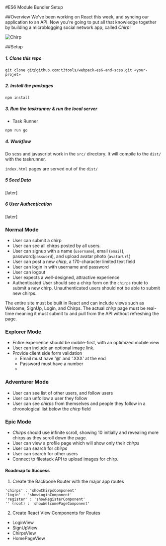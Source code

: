 #ES6 Module Bundler Setup

##Overview
We've been working on React this week, and syncing our application to an API. Now you're going to put all that knowledge together by building a microblogging social network app, called _Chirp_! 

![Chirp](https://tiy-learn-content.s3.amazonaws.com/426f7475-chirp-logo.png)


##Setup 

##### 1. Clone this repo
```
git clone git@github.com:t3tools/webpack-es6-and-scss.git «your-projet»
```

##### 2. Install the packages
```
npm install
```

##### 3. Run the taskrunner & run the local server
- Task Runner
```
npm run go
```

##### 4. Workflow
Do scss and javascript work in the `src/` directory. It will compile to the `dist/` with the taskrunner.

`index.html` pages are served out of the `dist/`

##### 5 Seed Data
[later]

##### 6 User Authentication
[later]


### Normal Mode
- User can submit a chirp
- User can see all chirps posted by all users.
- User can signup with a name (`username`), email (`email`), password(`password`), and upload avatar photo (`avatarUrl`)
- User can post a new _chirp_, a 170-character limited text field
- User can login in with username and password
- User can logout
- User expects a well-designed, attractive experience
- Authenticated User should see a chirp form on the `chirps` route to submit a new chirp. Unauthenticated users should not be able to submit new chirps.

The entire site must be built in React and can include views such as Welcome, SignUp, Login, and Chirps. The actual _chirp_ page must be real-time meaning it must submit to and pull from the API without refreshing the page.

### Explorer Mode

- Entire experience should be mobile-first, with an optimized mobile view
- User can include an optional image link.
- Provide client side form validation
  - Email must have '@' and '.XXX' at the end
  - Password must have a number
  - 

### Adventurer Mode
- User can see list of other users, and follow users
- User can unfollow a user they follow
- User can see _chirps_ from themselves and people they follow in a chronological list below the _chirp_ field


### Epic Mode
- _Chirps_ should use infinite scroll, showing 10 initially and revealing more chirps as they scroll down the page.
- User can view a profile page which will show only their _chirps_
- User can search for _chirps_
- User can search for other users
- Connect to filestack API to upload images for chirp.


#### Roadmap to Success
1. Create the Backbone Router with the major app routes
  ```
  'chirps' : 'showChirpsComponent'
  'login' : 'showLoginComponent'
  'register' : 'showRegisterComponent'
  '' (root) : 'showWelcomePageComponent'
  ```
2. Create React View Components for Routes
  - LoginView
  - SignUpView
  - ChirpsView
  - HomePageView
